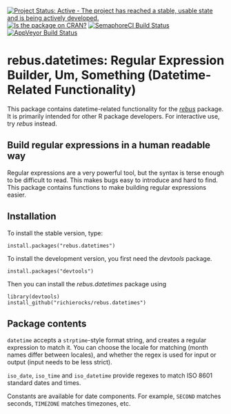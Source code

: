 [![Project Status: Active - The project has reached a stable, usable state and is being actively developed.](http://www.repostatus.org/badges/0.1.0/active.svg)](http://www.repostatus.org/#active)
[![Is the package on CRAN?](http://www.r-pkg.org/badges/version/rebus.datetimes)](http://www.r-pkg.org/pkg/rebus.datetimes)
[![SemaphoreCI Build Status](https://semaphoreci.com/api/v1/projects/ce7cece9-2816-4e3a-b95b-a57db96e531d/635540/badge.svg)](https://semaphoreci.com/richierocks/rebus-datetimes)
[![AppVeyor Build Status](https://ci.appveyor.com/api/projects/status/gcd7g42b2d1qagay?svg=true)](https://ci.appveyor.com/project/richierocks/rebus-datetimes)

# rebus.datetimes: Regular Expression Builder, Um, Something (Datetime-Related Functionality)

This package contains datetime-related functionality for the [*rebus*](https://github.com/richierocks/rebus) package.  It is primarily intended for other R package developers.  For interactive use, try *rebus* instead.

## Build regular expressions in a human readable way

Regular expressions are a very powerful tool, but the syntax is terse enough
to be difficult to read.  This makes bugs easy to introduce and hard to
find.  This package contains functions to make building regular expressions
easier.

## Installation

To install the stable version, type:

```{r}
install.packages("rebus.datetimes")
```

To install the development version, you first need the *devtools* package.

```{r}
install.packages("devtools")
```

Then you can install the *rebus.datetimes* package using

```{r}
library(devtools)
install_github("richierocks/rebus.datetimes")
```

## Package contents

`datetime` accepts a `strptime`-style format string, and creates a regular expression to match it.  You can choose the locale for matching (month names differ between locales), and whether the regex is used for input or output (input needs to be less strict).

`iso_date`, `iso_time` and `iso_datetime` provide regexes to match ISO 8601 standard dates and times.

Constants are available for date components. For example, `SECOND` matches seconds, `TIMEZONE` matches timezones, etc.

